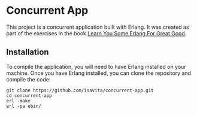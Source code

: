 # Concurrent App
This project is a concurrent application built with Erlang. It was created as part of the exercises in the book [Learn You Some Erlang For Great Good](https://learnyousomeerlang.com/).

## Installation
To compile the application, you will need to have Erlang installed on your machine. Once you have Erlang installed, you can clone the repository and compile the code:

```shell
git clone https://github.com/isavita/concurrent-app.git
cd concurrent-app
erl -make
erl -pa ebin/